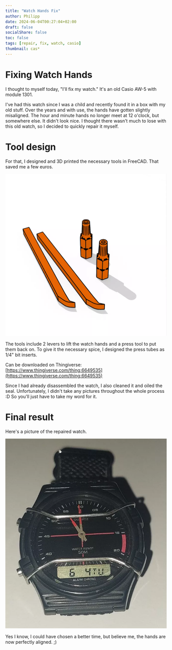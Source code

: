 ```yaml
---
title: "Watch Hands Fix"
author: Philipp
date: 2024-06-04T00:27:04+02:00
draft: false
socialShare: false
toc: false
tags: [repair, fix, watch, casio]
thumbnail: cas*
---
```


# Fixing Watch Hands

I thought to myself today, "I'll fix my watch." It's an old Casio AW-5 with module 1301.

I've had this watch since I was a child and recently found it in a box with my old stuff.
Over the years and with use, the hands have gotten slightly misaligned. The hour and minute hands no longer meet at 12 o'clock, but somewhere else. It didn't look nice.
I thought there wasn't much to lose with this old watch, so I decided to quickly repair it myself.

# Tool design

For that, I designed and 3D printed the necessary tools in FreeCAD. That saved me a few euros.

![Watch Tools](watch-tools.webp)

The tools include 2 levers to lift the watch hands and a press tool to put them back on.
To give it the necessary spice, I designed the press tubes as 1/4" bit inserts.

Can be downloaded on Thingiverse: [https://www.thingiverse.com/thing:6649535](https://www.thingiverse.com/thing:6649535)

Since I had already disassembled the watch, I also cleaned it and oiled the seal.
Unfortunately, I didn't take any pictures throughout the whole process :D So you'll just have to take my word for it.

# Final result

Here's a picture of the repaired watch.

![Casio AW-5](casio-aw-5.webp)

Yes I know, I could have chosen a better time, but believe me, the hands are now perfectly aligned. ;)